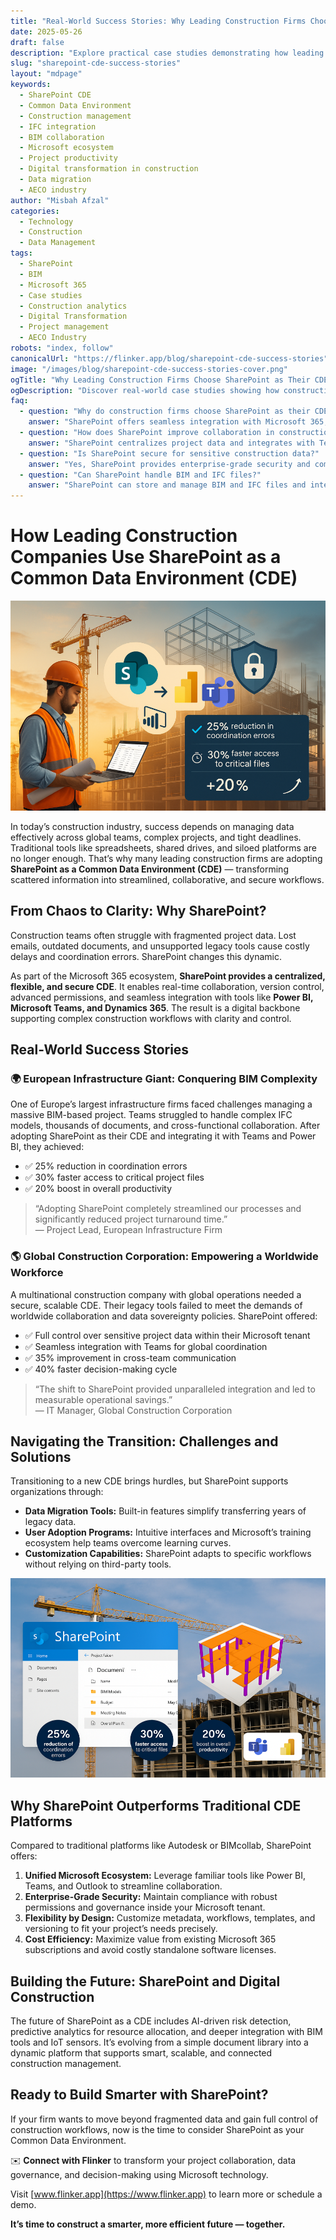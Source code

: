 ```yaml
---
title: "Real-World Success Stories: Why Leading Construction Firms Choose SharePoint as Their CDE"
date: 2025-05-26
draft: false
description: "Explore practical case studies demonstrating how leading construction firms leverage SharePoint as a Common Data Environment to enhance collaboration, productivity, and secure project data management."
slug: "sharepoint-cde-success-stories"
layout: "mdpage"
keywords: 
  - SharePoint CDE
  - Common Data Environment
  - Construction management
  - IFC integration
  - BIM collaboration
  - Microsoft ecosystem
  - Project productivity
  - Digital transformation in construction
  - Data migration
  - AECO industry
author: "Misbah Afzal"
categories: 
  - Technology
  - Construction
  - Data Management
tags: 
  - SharePoint
  - BIM
  - Microsoft 365
  - Case studies
  - Construction analytics
  - Digital Transformation
  - Project management
  - AECO Industry
robots: "index, follow"
canonicalUrl: "https://flinker.app/blog/sharepoint-cde-success-stories"
image: "/images/blog/sharepoint-cde-success-stories-cover.png"
ogTitle: "Why Leading Construction Firms Choose SharePoint as Their CDE"
ogDescription: "Discover real-world case studies showing how construction leaders use SharePoint as a Common Data Environment to boost collaboration, productivity, and secure data control."
faq:
  - question: "Why do construction firms choose SharePoint as their CDE?"
    answer: "SharePoint offers seamless integration with Microsoft 365, enterprise-grade security, flexible customization, and cost efficiency, making it ideal for construction project data management."
  - question: "How does SharePoint improve collaboration in construction projects?"
    answer: "SharePoint centralizes project data and integrates with Teams and Power BI, enabling real-time collaboration, faster decision-making, and improved productivity."
  - question: "Is SharePoint secure for sensitive construction data?"
    answer: "Yes, SharePoint provides enterprise-grade security and compliance within your Microsoft tenant, ensuring data sovereignty and protection."
  - question: "Can SharePoint handle BIM and IFC files?"
    answer: "SharePoint can store and manage BIM and IFC files and integrates with tools like Power BI and Flinker for visualization and analytics."
---
```


# How Leading Construction Companies Use SharePoint as a Common Data Environment (CDE)

![SharePoint Common Data Environment in Construction]( /assets-flinker/images/blog/blog-img-3-1.png )

In today’s construction industry, success depends on managing data effectively across global teams, complex projects, and tight deadlines. Traditional tools like spreadsheets, shared drives, and siloed platforms are no longer enough. That’s why many leading construction firms are adopting **SharePoint as a Common Data Environment (CDE)** — transforming scattered information into streamlined, collaborative, and secure workflows.



## From Chaos to Clarity: Why SharePoint?

Construction teams often struggle with fragmented project data. Lost emails, outdated documents, and unsupported legacy tools cause costly delays and coordination errors. SharePoint changes this dynamic.

As part of the Microsoft 365 ecosystem, **SharePoint provides a centralized, flexible, and secure CDE**. It enables real-time collaboration, version control, advanced permissions, and seamless integration with tools like **Power BI, Microsoft Teams, and Dynamics 365**. The result is a digital backbone supporting complex construction workflows with clarity and control.



## Real-World Success Stories

### 🌍 European Infrastructure Giant: Conquering BIM Complexity

One of Europe’s largest infrastructure firms faced challenges managing a massive BIM-based project. Teams struggled to handle complex IFC models, thousands of documents, and cross-functional collaboration. After adopting SharePoint as their CDE and integrating it with Teams and Power BI, they achieved:

- ✅ 25% reduction in coordination errors  
- ✅ 30% faster access to critical project files  
- ✅ 20% boost in overall productivity

> “Adopting SharePoint completely streamlined our processes and significantly reduced project turnaround time.”  
> — Project Lead, European Infrastructure Firm

### 🌎 Global Construction Corporation: Empowering a Worldwide Workforce

A multinational construction company with global operations needed a secure, scalable CDE. Their legacy tools failed to meet the demands of worldwide collaboration and data sovereignty policies. SharePoint offered:

- ✅ Full control over sensitive project data within their Microsoft tenant  
- ✅ Seamless integration with Teams for global coordination  
- ✅ 35% improvement in cross-team communication  
- ✅ 40% faster decision-making cycle

> “The shift to SharePoint provided unparalleled integration and led to measurable operational savings.”  
> — IT Manager, Global Construction Corporation



## Navigating the Transition: Challenges and Solutions

Transitioning to a new CDE brings hurdles, but SharePoint supports organizations through:

- **Data Migration Tools:** Built-in features simplify transferring years of legacy data.  
- **User Adoption Programs:** Intuitive interfaces and Microsoft’s training ecosystem help teams overcome learning curves.  
- **Customization Capabilities:** SharePoint adapts to specific workflows without relying on third-party tools.

![SharePoint Common Data Environment in Real Estate]( /assets-flinker/images/blog/blog-img-3-2.png )

## Why SharePoint Outperforms Traditional CDE Platforms

Compared to traditional platforms like Autodesk or BIMcollab, SharePoint offers:

1. **Unified Microsoft Ecosystem:** Leverage familiar tools like Power BI, Teams, and Outlook to streamline collaboration.  
2. **Enterprise-Grade Security:** Maintain compliance with robust permissions and governance inside your Microsoft tenant.  
3. **Flexibility by Design:** Customize metadata, workflows, templates, and versioning to fit your project’s needs precisely.  
4. **Cost Efficiency:** Maximize value from existing Microsoft 365 subscriptions and avoid costly standalone software licenses.



## Building the Future: SharePoint and Digital Construction

The future of SharePoint as a CDE includes AI-driven risk detection, predictive analytics for resource allocation, and deeper integration with BIM tools and IoT sensors. It’s evolving from a simple document library into a dynamic platform that supports smart, scalable, and connected construction management.



## Ready to Build Smarter with SharePoint?

If your firm wants to move beyond fragmented data and gain full control of construction workflows, now is the time to consider SharePoint as your Common Data Environment.

✉️ **Connect with Flinker** to transform your project collaboration, data governance, and decision-making using Microsoft technology.

Visit [www.flinker.app](https://www.flinker.app) to learn more or schedule a demo.

**It’s time to construct a smarter, more efficient future — together.**
